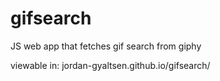 # gifsearch
JS web app that fetches gif search from giphy

viewable in: jordan-gyaltsen.github.io/gifsearch/ 
